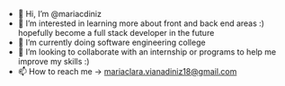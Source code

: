 - 👋 Hi, I’m @mariacdiniz
- 👀 I’m interested in learning more about front and back end areas :) hopefully become a full stack developer in the future
- 🌱 I’m currently doing software engineering college 
- 💞️ I’m looking to collaborate with an internship or programs to help me improve my skills :)
- 📫 How to reach me -> mariaclara.vianadiniz18@gmail.com

<!---
mariacdiniz/mariacdiniz is a ✨ special ✨ repository because its `README.md` (this file) appears on your GitHub profile.
You can click the Preview link to take a look at your changes.
--->
